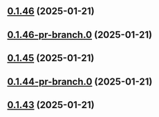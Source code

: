 ## [0.1.46](https://github.com/latha-414/AWS-CICD-web-app/compare/v0.1.46-pr-branch.0...v0.1.46) (2025-01-21)



## [0.1.46-pr-branch.0](https://github.com/latha-414/AWS-CICD-web-app/compare/v0.1.45...v0.1.46-pr-branch.0) (2025-01-21)



## [0.1.45](https://github.com/latha-414/AWS-CICD-web-app/compare/v0.1.44-pr-branch.0...v0.1.45) (2025-01-21)



## [0.1.44-pr-branch.0](https://github.com/latha-414/AWS-CICD-web-app/compare/v0.1.43...v0.1.44-pr-branch.0) (2025-01-21)



## [0.1.43](https://github.com/latha-414/AWS-CICD-web-app/compare/v0.1.43-pr-branch.0...v0.1.43) (2025-01-21)



